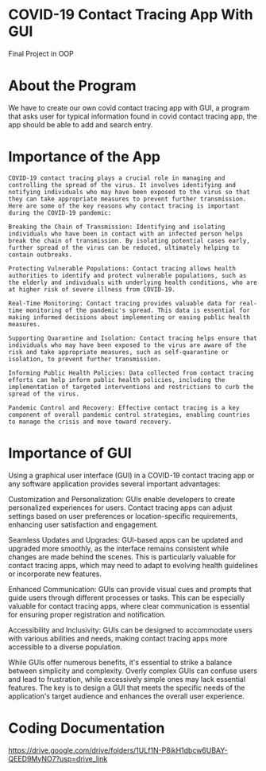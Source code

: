 # COVID-19 Contact Tracing App With GUI
Final Project in OOP
# About the Program
We have to create our own covid contact tracing app with GUI, a program that asks user for typical information found in covid contact tracing app, the app should be able to add and search entry.
# Importance of the App
```
COVID-19 contact tracing plays a crucial role in managing and controlling the spread of the virus. It involves identifying and notifying individuals who may have been exposed to the virus so that they can take appropriate measures to prevent further transmission. Here are some of the key reasons why contact tracing is important during the COVID-19 pandemic:

Breaking the Chain of Transmission: Identifying and isolating individuals who have been in contact with an infected person helps break the chain of transmission. By isolating potential cases early, further spread of the virus can be reduced, ultimately helping to contain outbreaks.

Protecting Vulnerable Populations: Contact tracing allows health authorities to identify and protect vulnerable populations, such as the elderly and individuals with underlying health conditions, who are at higher risk of severe illness from COVID-19.

Real-Time Monitoring: Contact tracing provides valuable data for real-time monitoring of the pandemic's spread. This data is essential for making informed decisions about implementing or easing public health measures.

Supporting Quarantine and Isolation: Contact tracing helps ensure that individuals who may have been exposed to the virus are aware of the risk and take appropriate measures, such as self-quarantine or isolation, to prevent further transmission.

Informing Public Health Policies: Data collected from contact tracing efforts can help inform public health policies, including the implementation of targeted interventions and restrictions to curb the spread of the virus.

Pandemic Control and Recovery: Effective contact tracing is a key component of overall pandemic control strategies, enabling countries to manage the crisis and move toward recovery.
```
# Importance of GUI
Using a graphical user interface (GUI) in a COVID-19 contact tracing app or any software application provides several important advantages:

Customization and Personalization: GUIs enable developers to create personalized experiences for users. Contact tracing apps can adjust settings based on user preferences or location-specific requirements, enhancing user satisfaction and engagement.

Seamless Updates and Upgrades: GUI-based apps can be updated and upgraded more smoothly, as the interface remains consistent while changes are made behind the scenes. This is particularly valuable for contact tracing apps, which may need to adapt to evolving health guidelines or incorporate new features.

Enhanced Communication: GUIs can provide visual cues and prompts that guide users through different processes or tasks. This can be especially valuable for contact tracing apps, where clear communication is essential for ensuring proper registration and notification.

Accessibility and Inclusivity: GUIs can be designed to accommodate users with various abilities and needs, making contact tracing apps more accessible to a diverse population.

While GUIs offer numerous benefits, it's essential to strike a balance between simplicity and complexity. Overly complex GUIs can confuse users and lead to frustration, while excessively simple ones may lack essential features. The key is to design a GUI that meets the specific needs of the application's target audience and enhances the overall user experience.
# Coding Documentation
https://drive.google.com/drive/folders/1ULf1N-P8jkH1dbcw6UBAY-QEED9MyNO7?usp=drive_link

